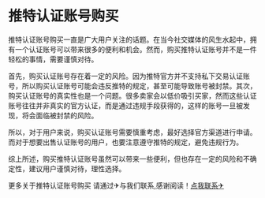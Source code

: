 # 推特认证账号购买

推特认证账号购买一直是广大用户关注的话题。在当今社交媒体的风生水起中，拥有一个认证账号可以带来很多的便利和机会。然而，购买推特认证账号并不是一件轻松的事情，需要谨慎对待。

首先，购买认证账号存在着一定的风险。因为推特官方并不支持私下交易认证账号，所以购买认证账号可能会违反推特的规定，甚至可能导致账号被封禁。其次，购买认证账号的真实性也是一个问题。很多卖家会以低价吸引买家，然而这些认证账号往往并非真实的官方认证，而是通过违规手段获得的，这样的账号一旦被发现，将会面临被封禁的风险。

所以，对于用户来说，购买认证账号需要慎重考虑，最好选择官方渠道进行申请。而对于想要出售认证账号的用户，也要注意遵守推特的规定，避免违规行为。

综上所述，购买推特认证账号虽然可以带来一些便利，但也存在一定的风险和不确定性，建议用户谨慎对待，理性选择。

更多关于推特认证账号购买 请通过✈与我们联系,感谢阅读！[点我联系✈](https://s.G208.com)